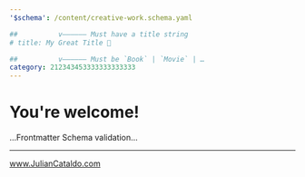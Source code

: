 ```yaml
---
'$schema': /content/creative-work.schema.yaml

##          v—————— Must have a title string
# title: My Great Title 🤩

##          v—————— Must be `Book` | `Movie` | …
category: 212343453333333333333
---
```


# You're welcome!

…Frontmatter Schema validation…

---

www.JulianCataldo.com
